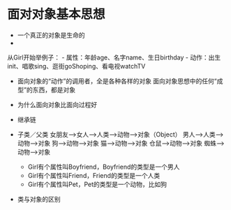 # 面对对象基本思想
- 一个真正的对象是生命的
- 
从Girl开始举例子：
	- 属性：年龄age、名字name、生日birthday
	- 动作：出生init、唱歌sing、逛街goShoping、看电视watchTV

- 面向对象的“动作”的调用者，全是各种各样的对象
面向对象思想中的任何“成型”的东西，都是对象
- 为什么面向对象比面向过程好
- 继承链
- 子类／父类
女朋友-->女人-->人类-->动物-->对象（Object）
男人-->人类-->动物-->对象
狗-->动物-->对象
猫-->动物-->对象
仓鼠-->动物-->对象
蜘蛛-->动物-->对象
	- Girl有个属性叫Boyfriend，Boyfriend的类型是一个男人
	- Girl有个属性叫Friend，Friend的类型是一个人类
	- Girl有个属性叫Pet，Pet的类型是一个动物，比如狗

- 类与对象的区别